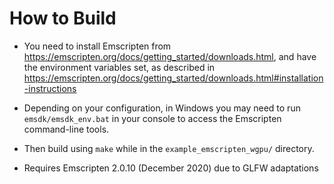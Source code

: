
# How to Build

- You need to install Emscripten from https://emscripten.org/docs/getting_started/downloads.html, and have the environment variables set, as described in https://emscripten.org/docs/getting_started/downloads.html#installation-instructions

- Depending on your configuration, in Windows you may need to run `emsdk/emsdk_env.bat` in your console to access the Emscripten command-line tools.

- Then build using `make` while in the `example_emscripten_wgpu/` directory.

- Requires Emscripten 2.0.10 (December 2020) due to GLFW adaptations
